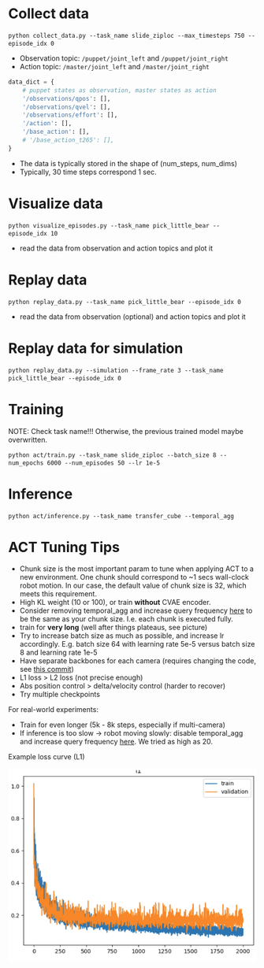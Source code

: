 # Collect data
```
python collect_data.py --task_name slide_ziploc --max_timesteps 750 --episode_idx 0
```

* Observation topic: `/puppet/joint_left` and `/puppet/joint_right`
* Action topic: `/master/joint_left` and `/master/joint_right`

```python
data_dict = {
    # puppet states as observation, master states as action
    '/observations/qpos': [],
    '/observations/qvel': [],
    '/observations/effort': [],
    '/action': [],
    '/base_action': [],
    # '/base_action_t265': [],
}
```
* The data is typically stored in the shape of (num_steps, num_dims)
* Typically, 30 time steps correspond 1 sec.

# Visualize data
```
python visualize_episodes.py --task_name pick_little_bear --episode_idx 10
```
* read the data from observation and action topics and plot it

# Replay data
```
python replay_data.py --task_name pick_little_bear --episode_idx 0
```
* read the data from observation (optional) and action topics and plot it

# Replay data for simulation
```
python replay_data.py --simulation --frame_rate 3 --task_name pick_little_bear --episode_idx 0
```

# Training
NOTE: Check task name!!! Otherwise, the previous trained model maybe overwritten.
```
python act/train.py --task_name slide_ziploc --batch_size 8 --num_epochs 6000 --num_episodes 50 --lr 1e-5
```

# Inference
```
python act/inference.py --task_name transfer_cube --temporal_agg
```

# ACT Tuning Tips
- Chunk size is the most important param to tune when applying ACT to a new environment. One chunk should correspond to ~1 secs wall-clock robot motion. In our case, the default value of chunk size is 32, which meets this requirement.
- High KL weight (10 or 100), or train **without** CVAE encoder.
- Consider removing temporal_agg and increase query frequency [here](https://github.com/tonyzhaozh/act/blob/main/imitate_episodes.py#L193) to be the same as your chunk size. I.e. each chunk is executed fully.
- train for **very long** (well after things plateaus, see picture)
- Try to increase batch size as much as possible, and increase lr accordingly. E.g. batch size 64 with learning rate 5e-5 versus batch size 8 and learning rate 1e-5
- Have separate backbones for each camera (requires changing the code, see [this commit](https://github.com/tonyzhaozh/act/commit/20fc6e990698534b89a41c2c85f54b7ff4b0c280))
- L1 loss > L2 loss (not precise enough)
- Abs position control > delta/velocity control (harder to recover)
- Try multiple checkpoints

For real-world experiments:
- Train for even longer (5k - 8k steps, especially if multi-camera)
- If inference is too slow -> robot moving slowly: disable temporal_agg and increase query frequency [here](https://github.com/tonyzhaozh/act/blob/main/imitate_episodes.py#L193). We tried as high as 20.

Example loss curve (L1)

![Example loss curve](./collect_data/docs/example_l1.png)